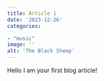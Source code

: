 ```yaml
---
title: Article 1
date: '2023-12-26'
categories:

- "music"
image: ''
alt: 'The Black Sheep'
---
```


Hello I am your first blog article!
